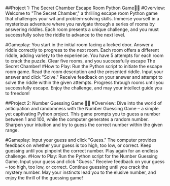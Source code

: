##Project 1: The Secret Chamber Escape Room Python Game🚪💡
#Overview:
Welcome to "The Secret Chamber," a thrilling escape room Python game that challenges your wit and problem-solving skills. Immerse yourself in a mysterious adventure where you navigate through a series of rooms by answering riddles. Each room presents a unique challenge, and you must successfully solve the riddle to advance to the next level.

#Gameplay:
You start in the initial room facing a locked door.
Answer a riddle correctly to progress to the next room.
Each room offers a different riddle, adding variety to the experience.
You have 5 attempts for each room to crack the puzzle.
Clear five rooms, and you successfully escape The Secret Chamber!
#How to Play:
Run the Python script to initiate the escape room game.
Read the room description and the presented riddle.
Input your answer and click "Solve."
Receive feedback on your answer and attempt to solve the riddle within the given attempts.
Progress through rooms until you successfully escape.
Enjoy the challenge, and may your intellect guide you to freedom!

##Project 2: Number Guessing Game 🤔🎲
#Overview:
Dive into the world of anticipation and randomness with the Number Guessing Game – a simple yet captivating Python project. This game prompts you to guess a number between 1 and 100, while the computer generates a random number. Sharpen your intuition and try to guess the correct number within the given range.

#Gameplay:
Input your guess and click "Guess."
The computer provides feedback on whether your guess is too high, too low, or correct.
Keep guessing until you pinpoint the correct number.
Play again for an endless challenge.
#How to Play:
Run the Python script for the Number Guessing Game.
Input your guess and click "Guess."
Receive feedback on your guess – too high, too low, or correct.
Continue guessing until you crack the mystery number.
May your instincts lead you to the elusive number, and enjoy the thrill of the guessing game!